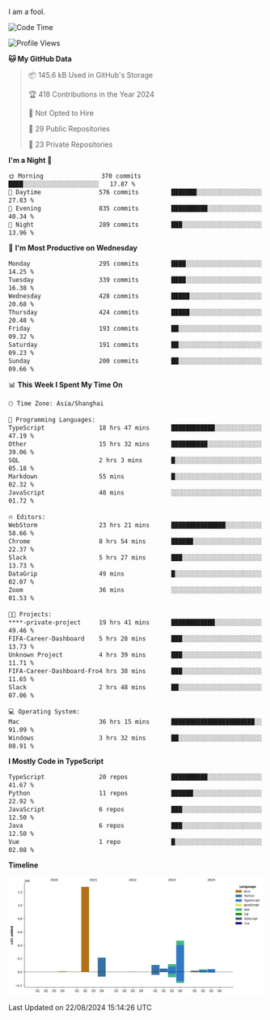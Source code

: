 I am a fool.

<!--START_SECTION:waka-->
![Code Time](http://img.shields.io/badge/Code%20Time-1%2C708%20hrs%202%20mins-blue)

![Profile Views](http://img.shields.io/badge/Profile%20Views-8-blue)

**🐱 My GitHub Data** 

> 📦 145.6 kB Used in GitHub's Storage 
 > 
> 🏆 418 Contributions in the Year 2024
 > 
> 🚫 Not Opted to Hire
 > 
> 📜 29 Public Repositories 
 > 
> 🔑 23 Private Repositories 
 > 
**I'm a Night 🦉** 

```text
🌞 Morning                370 commits         ████░░░░░░░░░░░░░░░░░░░░░   17.87 % 
🌆 Daytime                576 commits         ███████░░░░░░░░░░░░░░░░░░   27.83 % 
🌃 Evening                835 commits         ██████████░░░░░░░░░░░░░░░   40.34 % 
🌙 Night                  289 commits         ███░░░░░░░░░░░░░░░░░░░░░░   13.96 % 
```
📅 **I'm Most Productive on Wednesday** 

```text
Monday                   295 commits         ████░░░░░░░░░░░░░░░░░░░░░   14.25 % 
Tuesday                  339 commits         ████░░░░░░░░░░░░░░░░░░░░░   16.38 % 
Wednesday                428 commits         █████░░░░░░░░░░░░░░░░░░░░   20.68 % 
Thursday                 424 commits         █████░░░░░░░░░░░░░░░░░░░░   20.48 % 
Friday                   193 commits         ██░░░░░░░░░░░░░░░░░░░░░░░   09.32 % 
Saturday                 191 commits         ██░░░░░░░░░░░░░░░░░░░░░░░   09.23 % 
Sunday                   200 commits         ██░░░░░░░░░░░░░░░░░░░░░░░   09.66 % 
```


📊 **This Week I Spent My Time On** 

```text
🕑︎ Time Zone: Asia/Shanghai

💬 Programming Languages: 
TypeScript               18 hrs 47 mins      ████████████░░░░░░░░░░░░░   47.19 % 
Other                    15 hrs 32 mins      ██████████░░░░░░░░░░░░░░░   39.06 % 
SQL                      2 hrs 3 mins        █░░░░░░░░░░░░░░░░░░░░░░░░   05.18 % 
Markdown                 55 mins             █░░░░░░░░░░░░░░░░░░░░░░░░   02.32 % 
JavaScript               40 mins             ░░░░░░░░░░░░░░░░░░░░░░░░░   01.72 % 

🔥 Editors: 
WebStorm                 23 hrs 21 mins      ███████████████░░░░░░░░░░   58.66 % 
Chrome                   8 hrs 54 mins       ██████░░░░░░░░░░░░░░░░░░░   22.37 % 
Slack                    5 hrs 27 mins       ███░░░░░░░░░░░░░░░░░░░░░░   13.73 % 
DataGrip                 49 mins             █░░░░░░░░░░░░░░░░░░░░░░░░   02.07 % 
Zoom                     36 mins             ░░░░░░░░░░░░░░░░░░░░░░░░░   01.53 % 

🐱‍💻 Projects: 
****-private-project     19 hrs 41 mins      ████████████░░░░░░░░░░░░░   49.46 % 
FIFA-Career-Dashboard    5 hrs 28 mins       ███░░░░░░░░░░░░░░░░░░░░░░   13.73 % 
Unknown Project          4 hrs 39 mins       ███░░░░░░░░░░░░░░░░░░░░░░   11.71 % 
FIFA-Career-Dashboard-Fro4 hrs 38 mins       ███░░░░░░░░░░░░░░░░░░░░░░   11.65 % 
Slack                    2 hrs 48 mins       ██░░░░░░░░░░░░░░░░░░░░░░░   07.06 % 

💻 Operating System: 
Mac                      36 hrs 15 mins      ███████████████████████░░   91.09 % 
Windows                  3 hrs 32 mins       ██░░░░░░░░░░░░░░░░░░░░░░░   08.91 % 
```

**I Mostly Code in TypeScript** 

```text
TypeScript               20 repos            ██████████░░░░░░░░░░░░░░░   41.67 % 
Python                   11 repos            ██████░░░░░░░░░░░░░░░░░░░   22.92 % 
JavaScript               6 repos             ███░░░░░░░░░░░░░░░░░░░░░░   12.50 % 
Java                     6 repos             ███░░░░░░░░░░░░░░░░░░░░░░   12.50 % 
Vue                      1 repo              █░░░░░░░░░░░░░░░░░░░░░░░░   02.08 % 
```



**Timeline**

![Lines of Code chart](https://raw.githubusercontent.com/VeejaLiu/VeejaLiu/master/assets/bar_graph.png)


 Last Updated on 22/08/2024 15:14:26 UTC
<!--END_SECTION:waka-->
